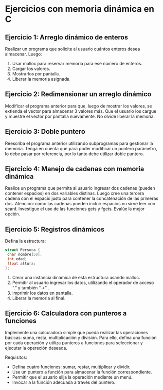 # Ejercicios con memoria dinámica en C

## Ejercicio 1: Arreglo dinámico de enteros
Realizar un programa que solicite al usuario cuántos enteros
desea almacenar. Luego:
1. Usar malloc para reservar memoria para ese número de
enteros.
2. Cargar los valores.
3. Mostrarlos por pantalla.
4. Liberar la memoria asignada.

## Ejercicio 2: Redimensionar un arreglo dinámico
Modificar el programa anterior para que, luego de mostrar los
valores, se extienda el vector para almacenar 3 valores más. Que
el usuario los cargue y muestre el vector por pantalla
nuevamente. No olvide liberar la memoria.

## Ejercicio 3: Doble puntero
Reescriba el programa anterior utilizando subprogramas para
gestionar la memoria. Tenga en cuenta que para poder modificar
un puntero parámetro, lo debe pasar por referencia, por lo tanto
debe utilizar doble puntero.

## Ejercicio 4: Manejo de cadenas con memoria dinámica
Realice un programa que permita al usuario ingresar dos
cadenas (pueden contener espacios) en dos variables
distinas. Luego cree una tercera cadena con el espacio
justo para contener la concatenación de las primeras dos.
Atención: como las cadenas pueden incluir espacios no sirve
leer con scanf. Investigue el uso de las funciones gets y
fgets. Evalúe la mejor opción.

## Ejercicio 5: Registros dinámicos
Defina la estructura:

```c
struct Persona {
 char nombre[50];
 int edad;
 float altura;
};
```
1. Crear una instancia dinámica de esta estructura usando
malloc.
2. Permitir al usuario ingresar los datos, utilizando el
operador de acceso “.” y también “->” .
3. Imprimir los datos en pantalla.
4. Liberar la memoria al final.

## Ejercicio 6: Calculadora con punteros a funciones
Implemente una calculadora simple que pueda realizar las
operaciones básicas: suma, resta, multiplicación y
división. Para ello, defina una función por cada operación
y utiliza punteros a funciones para seleccionar y ejecutar
la operación deseada.

Requisitos:

- Defina cuatro funciones: sumar, restar, multiplicar y
dividir.
- Use un puntero a función para almacenar la función
correspondiente.
- Permitir que el usuario elija la operación mediante un
menú.
- Invocar a la función adecuada a través del puntero.
